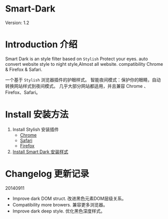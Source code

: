 Smart-Dark
==========

Version: 1.2


Introduction 介绍
==========
Smart Dark is an style filter based on `Stylish`
Protect your eyes. 
auto convert website style to night style,Almost all website.
compatibility Chrome & Firefox & Safari.

一个基于 `Stylish` 浏览器插件的护眼样式。
智能夜间模式：保护你的眼睛，自动转换网站样式到夜间模式。
几乎大部分网站都适用，并且兼容 Chrome 、 Firefox、Safari。


Install 安装方法
==========
1. Install Stylish 安装插件
    - [Chrome](https://chrome.google.com/webstore/detail/fjnbnpbmkenffdnngjfgmeleoegfcffe)
    - [Safari](http://sobolev.us/stylish/)
    - [Firefox](https://addons.mozilla.org/zh-CN/firefox/addon/stylish/)
2. [Install Smart Dark 安装样式](https://userstyles.org/styles/105000/smart-dark)


Changelog 更新记录
==========
20140911
- Improve dark DOM struct. 改进黑色元素DOM层级关系。
- Compatibility more browers. 兼容更多浏览器。
- Improve dark deep style.  优化黑色深度样式。


